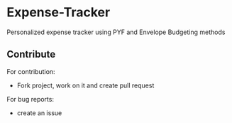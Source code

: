 # Expense-Tracker
Personalized expense tracker using PYF and Envelope Budgeting methods

## Contribute
For contribution:
- Fork project, work on it and create pull request

For bug reports:
- create an issue
